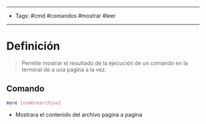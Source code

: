 --------------------
- Tags: #cmd #comandos #mostrar #leer
-----------------------------
# Definición

> Permite mostrar el resultado de la ejecución de un comando en la terminal de a una pagina a la vez.

## Comando

```bash
more [nombrearchivo]
```
- Mostrara el contenido del archivo pagina a pagina